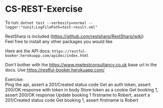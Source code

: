 # CS-REST-Exercise  

To run: `dotnet test --verbosity=normal --logger:"nunit;LogFilePath=test-result.xml"`  

RestSharp is included (https://github.com/restsharp/RestSharp/wiki)  
Feel free to install any other packages you would like  

Here are the API docs: `https://restful-booker.herokuapp.com/apidoc/index.html`  

Don't bother with the https://www.mwtestconsultancy.co.uk base url in the docs. Use https://restful-booker.herokuapp.com/  

Exercise:  
    Ping the api, assert a 201/Created status code
    Get an auth token, assert 200/OK response with token in body
    Store token as a cookie
    Get booking 1, assert 200/OK response
    Update booking 1 firstname to Robert, assert a 201/Created status code
    Get booking 1, assert firstname is Robert